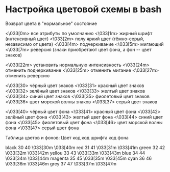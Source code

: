 # Настройка цветовой схемы в bash

<tput sgr0>    Возврат цвета в "нормальное" состояние

<\033[0m>    все атрибуты по умолчанию
<\033[1m>    жирный шрифт (интенсивный цвет)
<\033[2m>    полу яркий цвет (тёмно-серый, независимо от цвета)
<\033[4m>    подчеркивание
<\033[5m>    мигающий
<\033[7m>    реверсия (знаки приобретают цвет фона, а фон -- цвет знаков)

<\033[22m>    установить нормальную интенсивность
<\033[24m>    отменить подчеркивание
<\033[25m>    отменить мигание
<\033[27m>    отменить реверсию

<\033[30>    чёрный цвет знаков
<\033[31>    красный цвет знаков
<\033[32>    зелёный цвет знаков
<\033[33>    желтый цвет знаков
<\033[34>    синий цвет знаков
<\033[35>    фиолетовый цвет знаков
<\033[36>    цвет морской волны знаков
<\033[37>    серый цвет знаков

<\033[40>    чёрный цвет фона
<\033[41>    красный цвет фона
<\033[42>    зелёный цвет фона
<\033[43>    желтый цвет фона
<\033[44>    синий цвет фона
<\033[45>    фиолетовый цвет фона
<\033[46>    цвет морской волны фона
<\033[47>    серый цвет фона


Таблица цветов и фонов:
Цвет		код		код шрифта	код фона

black		30  40		\033[30m  	\033[40m
red		31  41		\033[31m  	\033[41m
green		32  42		\033[32m  	\033[42m
yellou		33  43		\033[33m  	\033[43m
blue		34  44		\033[34m  	\033[44m
magenta		35  45		\033[35m  	\033[45m
cyan		36  46		\033[36m  	\033[46m
grey		37  47		\033[37m  	\033[47m
